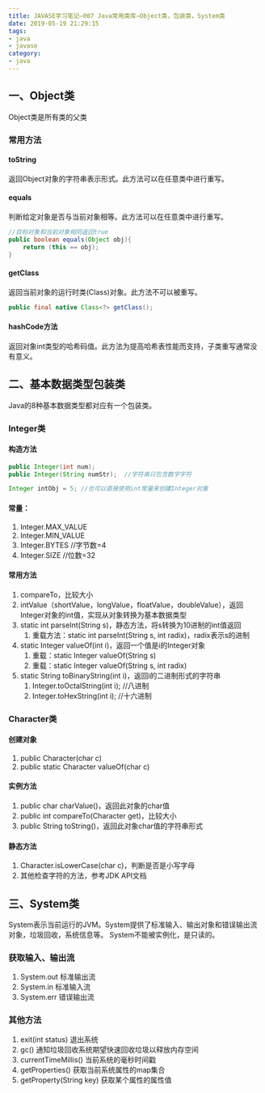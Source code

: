 ```yaml
---
title: JAVASE学习笔记—007 Java常用类库—Object类，包装类，System类
date: 2019-05-19 21:29:15
tags:
- java
- javase
category:
- java
---
```


## 一、Object类

Object类是所有类的父类

### 常用方法

#### toString
返回Object对象的字符串表示形式。此方法可以在任意类中进行重写。

#### equals
判断给定对象是否与当前对象相等。此方法可以在任意类中进行重写。

``` java
//目标对象和当前对象相同返回true
public boolean equals(Object obj){
    return (this == obj);
}
```

#### getClass

返回当前对象的运行时类(Class)对象。此方法不可以被重写。

``` java
public final native Class<?> getClass();
```

#### hashCode方法
返回对象int类型的哈希码值。此方法为提高哈希表性能而支持，子类重写通常没有意义。

<!-- more -->

## 二、基本数据类型包装类

Java的8种基本数据类型都对应有一个包装类。

### Integer类

#### 构造方法

``` java
public Integer(int num);
public Integer(String numStr);  //字符串只包含数字字符

Integer intObj = 5; //也可以直接使用int常量来创建Integer对象
```

#### 常量：
1. Integer.MAX_VALUE
2. Integer.MIN_VALUE
3. Integer.BYTES    //字节数=4
4. Integer.SIZE     //位数=32

#### 常用方法

1. compareTo，比较大小
2. intValue（shortValue，longValue，floatValue，doubleValue），返回Integer对象的int值，实现从对象转换为基本数据类型
3. static int parseInt(String s)，静态方法，将s转换为10进制的int值返回
    1. 重载方法：static int parseInt(String s, int radix)，radix表示s的进制
4. static Integer valueOf(int i)，返回一个值是i的Integer对象
    1. 重载：static Integer valueOf(String s)
    2. 重载：static Integer valueOf(String s, int radix)
5. static String toBinaryString(int i)，返回i的二进制形式的字符串
    1. Integer.toOctalString(int i);   //八进制
    2. Integer.toHexString(int i);     //十六进制

### Character类

#### 创建对象

1. public Character(char c)
2. public static Character valueOf(char c)

#### 实例方法
1. public char charValue()，返回此对象的char值
2. public int compareTo(Character get)，比较大小
3. public String toString()，返回此对象char值的字符串形式

#### 静态方法
1. Character.isLowerCase(char c)，判断是否是小写字母
2. 其他检查字符的方法，参考JDK API文档

## 三、System类

System表示当前运行的JVM。System提供了标准输入、输出对象和错误输出流对象，垃圾回收，系统信息等。
System不能被实例化，是只读的。

### 获取输入、输出流
1. System.out   标准输出流
2. System.in    标准输入流
3. System.err   错误输出流

### 其他方法
1. exit(int status) 退出系统
2. gc() 通知垃圾回收系统期望快速回收垃圾以释放内存空间
3. currentTimeMillis()  当前系统的毫秒时间戳
4. getProperties()  获取当前系统属性的map集合
5. getProperty(String key)  获取某个属性的属性值

